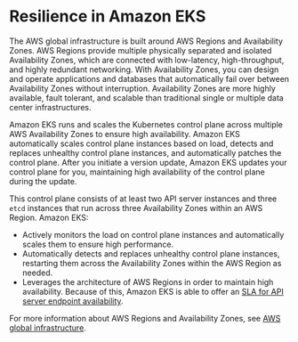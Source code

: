 # Resilience in Amazon EKS<a name="disaster-recovery-resiliency"></a>

The AWS global infrastructure is built around AWS Regions and Availability Zones\. AWS Regions provide multiple physically separated and isolated Availability Zones, which are connected with low\-latency, high\-throughput, and highly redundant networking\. With Availability Zones, you can design and operate applications and databases that automatically fail over between Availability Zones without interruption\. Availability Zones are more highly available, fault tolerant, and scalable than traditional single or multiple data center infrastructures\. 

Amazon EKS runs and scales the Kubernetes control plane across multiple AWS Availability Zones to ensure high availability\. Amazon EKS automatically scales control plane instances based on load, detects and replaces unhealthy control plane instances, and automatically patches the control plane\. After you initiate a version update, Amazon EKS updates your control plane for you, maintaining high availability of the control plane during the update\.

This control plane consists of at least two API server instances and three `etcd` instances that run across three Availability Zones within an AWS Region\. Amazon EKS:
+ Actively monitors the load on control plane instances and automatically scales them to ensure high performance\.
+ Automatically detects and replaces unhealthy control plane instances, restarting them across the Availability Zones within the AWS Region as needed\.
+ Leverages the architecture of AWS Regions in order to maintain high availability\. Because of this, Amazon EKS is able to offer an [SLA for API server endpoint availability](http://aws.amazon.com/eks/sla)\.

For more information about AWS Regions and Availability Zones, see [AWS global infrastructure](http://aws.amazon.com/about-aws/global-infrastructure/)\.